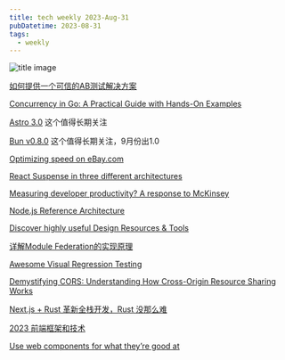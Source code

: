 ```yaml
---
title: tech weekly 2023-Aug-31
pubDatetime: 2023-08-31
tags:
  - weekly
---
```


![title image](https://images.unsplash.com/photo-1693018011779-27f70a440a25?ixlib=rb-4.0.3&ixid=M3wxMjA3fDB8MHxwaG90by1wYWdlfHx8fGVufDB8fHx8fA%3D%3D&auto=format&fit=crop&w=2574&q=80)

[如何提供一个可信的AB测试解决方案](https://tech.meituan.com/2023/08/24/ab-test-practice-in-meituan.html)

[Concurrency in Go: A Practical Guide with Hands-On Examples](https://dev.to/kittipat1413/concurrency-in-go-a-practical-guide-with-hands-on-examples-37od)

[Astro 3.0](https://astro.build/blog/astro-3/) 这个值得长期关注

[Bun v0.8.0](https://bun.sh/blog/bun-v0.8.0) 这个值得长期关注，9月份出1.0

[Optimizing speed on eBay.com](https://medium.com/@addyosmani/shopping-for-speed-on-ebay-com-6229711d7573)

[React Suspense in three different architectures](https://elanmed.dev/blog/suspense-in-different-architectures)

[Measuring developer productivity? A response to McKinsey](https://newsletter.pragmaticengineer.com/p/measuring-developer-productivity)

[Node.js Reference Architecture](https://nodeshift.dev/nodejs-reference-architecture/)

[Discover highly useful Design Resources & Tools](https://www.toools.design/)

[详解Module Federation的实现原理](https://mp.weixin.qq.com/s/1dUTODMMuNufilEpB1d8_Q)

[Awesome Visual Regression Testing](https://github.com/mojoaxel/awesome-regression-testing)

[Demystifying CORS: Understanding How Cross-Origin Resource Sharing Works](https://dev.to/martinwachira/demystifying-cors-understanding-how-cross-origin-resource-sharing-works-93k)

[Next.js + Rust 革新全栈开发，Rust 没那么难](https://www.infoq.cn/article/Lc1XBgdrphTqv42CQ70x)

[2023 前端框架和技术](https://mp.weixin.qq.com/s/GTEYKVt7GUI-OHdML2WaaQ)

[Use web components for what they’re good at](https://nolanlawson.com/2023/08/23/use-web-components-for-what-theyre-good-at/)

